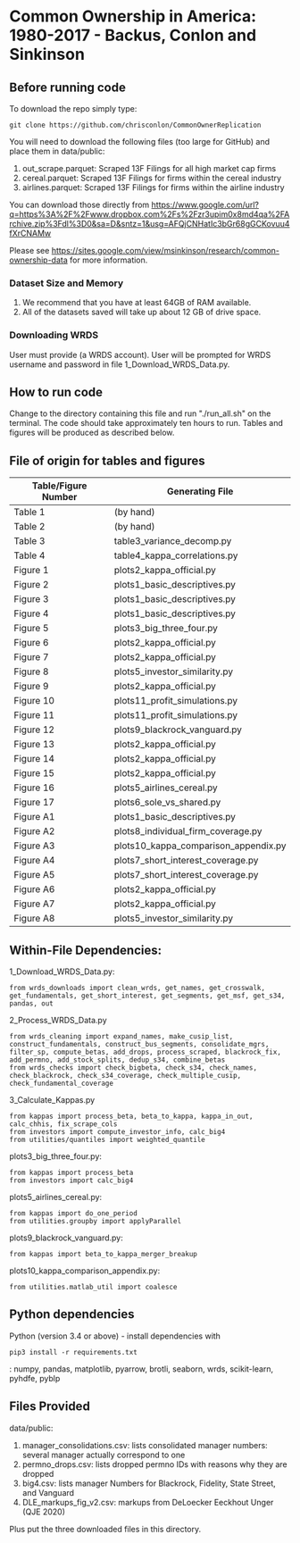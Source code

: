 # Common Ownership in America: 1980-2017 - Backus, Conlon and Sinkinson


## Before running code
To download the repo simply type:

    git clone https://github.com/chrisconlon/CommonOwnerReplication

You will need to download the following files (too large for GitHub) and place them in data/public:
1. out_scrape.parquet: Scraped 13F Filings for all high market cap firms
2. cereal.parquet: Scraped 13F Filings for firms within the cereal industry
3. airlines.parquet: Scraped 13F Filings for firms within the airline industry

You can download those directly from https://www.google.com/url?q=https%3A%2F%2Fwww.dropbox.com%2Fs%2Fzr3upim0x8md4qa%2FArchive.zip%3Fdl%3D0&sa=D&sntz=1&usg=AFQjCNHatIc3bGr68gGCKovuu4fXrCNAMw

Please see https://sites.google.com/view/msinkinson/research/common-ownership-data for  more information.

### Dataset Size and Memory
1. We recommend that you have at least 64GB of RAM available.
2. All of the datasets saved will take up about 12 GB of drive space.

### Downloading WRDS
User must provide (a WRDS account). User will be prompted for WRDS username and password in file 1_Download_WRDS_Data.py.

## How to run code
Change to the directory containing this file and run "./run_all.sh" on the terminal. The code should take approximately ten hours to run. Tables and figures will be produced as described below.

## File of origin for tables and figures

| Table/Figure Number 	| Generating File			|
| ----------------------|-------------------------------------- |
| Table 1		| (by hand)				|
| Table 2		| (by hand)		 		|
| Table 3		| table3_variance_decomp.py        	|
| Table 4		| table4_kappa_correlations.py         	|
| Figure 1		| plots2_kappa_official.py		|
| Figure 2		| plots1_basic_descriptives.py		|
| Figure 3		| plots1_basic_descriptives.py 		|
| Figure 4		| plots1_basic_descriptives.py		|
| Figure 5		| plots3_big_three_four.py 		|
| Figure 6		| plots2_kappa_official.py 		|
| Figure 7		| plots2_kappa_official.py 		|
| Figure 8		| plots5_investor_similarity.py 	|
| Figure 9		| plots2_kappa_official.py 		|
| Figure 10		| plots11_profit_simulations.py 	|
| Figure 11		| plots11_profit_simulations.py 	|
| Figure 12		| plots9_blackrock_vanguard.py	 	|
| Figure 13		| plots2_kappa_official.py 		|
| Figure 14		| plots2_kappa_official.py 		|
| Figure 15		| plots2_kappa_official.py 		|
| Figure 16		| plots5_airlines_cereal.py	 	|
| Figure 17		| plots6_sole_vs_shared.py 		|
| Figure A1		| plots1_basic_descriptives.py 		|
| Figure A2		| plots8_individual_firm_coverage.py 	|
| Figure A3		| plots10_kappa_comparison_appendix.py 	|
| Figure A4		| plots7_short_interest_coverage.py 	|
| Figure A5		| plots7_short_interest_coverage.py 	|
| Figure A6		| plots2_kappa_official.py 		|
| Figure A7		| plots2_kappa_official.py 		|
| Figure A8		| plots5_investor_similarity.py 	|



## Within-File Dependencies:
1_Download_WRDS_Data.py: 
    
    from wrds_downloads import clean_wrds, get_names, get_crosswalk, get_fundamentals, get_short_interest, get_segments, get_msf, get_s34, 
	pandas, out

2_Process_WRDS_Data.py
    
    from wrds_cleaning import expand_names, make_cusip_list, construct_fundamentals, construct_bus_segments, consolidate_mgrs, filter_sp, compute_betas, add_drops, process_scraped, blackrock_fix, add_permno, add_stock_splits, dedup_s34, combine_betas
    from wrds_checks import check_bigbeta, check_s34, check_names, check_blackrock, check_s34_coverage, check_multiple_cusip, check_fundamental_coverage

3_Calculate_Kappas.py
     
    from kappas import process_beta, beta_to_kappa, kappa_in_out, calc_chhis, fix_scrape_cols
    from investors import compute_investor_info, calc_big4
    from utilities/quantiles import weighted_quantile


plots3_big_three_four.py: 

    from kappas import process_beta
    from investors import calc_big4

plots5_airlines_cereal.py: 

    from kappas import do_one_period
    from utilities.groupby import applyParallel

plots9_blackrock_vanguard.py: 

    from kappas import beta_to_kappa_merger_breakup

plots10_kappa_comparison_appendix.py: 

    from utilities.matlab_util import coalesce

## Python  dependencies
Python (version 3.4 or above) - install dependencies with 

    pip3 install -r requirements.txt

: numpy, pandas, matplotlib, pyarrow, brotli, seaborn, wrds, scikit-learn, pyhdfe, pyblp


## Files Provided

data/public:

1. manager_consolidations.csv: lists consolidated manager numbers: several manager actually correspond to one
2. permno_drops.csv: lists dropped permno IDs with reasons why they are dropped
3. big4.csv: lists manager Numbers for Blackrock, Fidelity, State Street, and Vanguard
4. DLE_markups_fig_v2.csv: markups from DeLoecker Eeckhout Unger (QJE 2020)

Plus put the three downloaded files in this directory.


